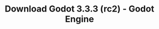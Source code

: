 ---
# Generated by /tools/generators/src/download_archive_generator !!! do not edit by hand !!!
title: 'Download Godot 3.3.3 (rc2) - Godot Engine'
type: 'download/archive'
name: '3.3.3'
flavor: 'rc2'
release_date: '2021-08-16T03:00:00-00:00'
release_notes: 'article/release-candidate-godot-3-3-3-rc-2/'
primaryPlatforms:
  - 'android.apk'
  - 'macos.universal'
  - 'windows.64'
  - 'linux_server.headless.64'
  - 'web'
  - 'templates'
links:
  android.apk:
    name: 'android.apk'
    title: 'Android'
    caption: 'Universal APK (ARM64 + ARMv7 + x86_64 + x86)'
    tags:
      - 'APK download'
      - 'ARM64/v7'
      - 'x86 (64 & 32 bit)'
    hosts:
      github_builds:
        regular: 'https://github.com/godotengine/godot-builds/releases/download/3.3.3-rc2/Godot_v3.3.3-rc2_android_editor.apk'
        mono: '#'
      github:
        regular: 'https://github.com/godotengine/godot/releases/download/3.3.3-rc2/Godot_v3.3.3-rc2_android_editor.apk'
        mono: '#'
  macos.universal:
    name: 'macos.universal'
    title: 'macOS'
    caption: 'Universal (x86_64 + Apple Silicon)'
    tags:
      - 'Intel/Apple Silicon'
      - '64 bit'
    hosts:
      github_builds:
        regular: 'https://github.com/godotengine/godot-builds/releases/download/3.3.3-rc2/Godot_v3.3.3-rc2_osx.universal.zip'
        mono: 'https://github.com/godotengine/godot-builds/releases/download/3.3.3-rc2/Godot_v3.3.3-rc2_mono_osx.universal.zip'
      github:
        regular: 'https://github.com/godotengine/godot/releases/download/3.3.3-rc2/Godot_v3.3.3-rc2_osx.universal.zip'
        mono: 'https://github.com/godotengine/godot/releases/download/3.3.3-rc2/Godot_v3.3.3-rc2_mono_osx.universal.zip'
  windows.64:
    name: 'windows.64'
    title: 'Windows'
    caption: 'Standard (x86_64)'
    tags:
      - '64 bit'
    hosts:
      github_builds:
        regular: 'https://github.com/godotengine/godot-builds/releases/download/3.3.3-rc2/Godot_v3.3.3-rc2_win64.exe.zip'
        mono: 'https://github.com/godotengine/godot-builds/releases/download/3.3.3-rc2/Godot_v3.3.3-rc2_mono_win64.zip'
      github:
        regular: 'https://github.com/godotengine/godot/releases/download/3.3.3-rc2/Godot_v3.3.3-rc2_win64.exe.zip'
        mono: 'https://github.com/godotengine/godot/releases/download/3.3.3-rc2/Godot_v3.3.3-rc2_mono_win64.zip'
  linux_server.headless.64:
    name: 'linux_server.headless.64'
    title: 'Linux Server'
    caption: 'Headless (x86_64)'
    tags:
      - '64 bit'
      - 'Headless'
    hosts:
      github_builds:
        regular: 'https://github.com/godotengine/godot-builds/releases/download/3.3.3-rc2/Godot_v3.3.3-rc2_linux_headless.64.zip'
        mono: 'https://github.com/godotengine/godot-builds/releases/download/3.3.3-rc2/Godot_v3.3.3-rc2_mono_linux_headless_64.zip'
      github:
        regular: 'https://github.com/godotengine/godot/releases/download/3.3.3-rc2/Godot_v3.3.3-rc2_linux_headless.64.zip'
        mono: 'https://github.com/godotengine/godot/releases/download/3.3.3-rc2/Godot_v3.3.3-rc2_mono_linux_headless_64.zip'
  web:
    name: 'web'
    title: 'Web editor'
    caption: ''
    tags:
      - 'Self-hosted'
      - 'Cross-platform'
    hosts:
      github_builds:
        regular: 'https://github.com/godotengine/godot-builds/releases/download/3.3.3-rc2/Godot_v3.3.3-rc2_web_editor.zip'
        mono: '#'
      github:
        regular: 'https://github.com/godotengine/godot/releases/download/3.3.3-rc2/Godot_v3.3.3-rc2_web_editor.zip'
        mono: '#'
  linux.64:
    name: 'linux.64'
    title: 'Linux'
    caption: 'Standard (x86_64)'
    tags:
      - '64 bit'
    hosts:
      github_builds:
        regular: 'https://github.com/godotengine/godot-builds/releases/download/3.3.3-rc2/Godot_v3.3.3-rc2_x11.64.zip'
        mono: 'https://github.com/godotengine/godot-builds/releases/download/3.3.3-rc2/Godot_v3.3.3-rc2_mono_x11_64.zip'
      github:
        regular: 'https://github.com/godotengine/godot/releases/download/3.3.3-rc2/Godot_v3.3.3-rc2_x11.64.zip'
        mono: 'https://github.com/godotengine/godot/releases/download/3.3.3-rc2/Godot_v3.3.3-rc2_mono_x11_64.zip'
  linux.32:
    name: 'linux.32'
    title: 'Linux'
    caption: 'Standard (x86)'
    tags:
      - '32 bit'
    hosts:
      github_builds:
        regular: 'https://github.com/godotengine/godot-builds/releases/download/3.3.3-rc2/Godot_v3.3.3-rc2_x11.32.zip'
        mono: 'https://github.com/godotengine/godot-builds/releases/download/3.3.3-rc2/Godot_v3.3.3-rc2_mono_x11_32.zip'
      github:
        regular: 'https://github.com/godotengine/godot/releases/download/3.3.3-rc2/Godot_v3.3.3-rc2_x11.32.zip'
        mono: 'https://github.com/godotengine/godot/releases/download/3.3.3-rc2/Godot_v3.3.3-rc2_mono_x11_32.zip'
  windows.32:
    name: 'windows.32'
    title: 'Windows'
    caption: 'Standard (x86)'
    tags:
      - '32 bit'
    hosts:
      github_builds:
        regular: 'https://github.com/godotengine/godot-builds/releases/download/3.3.3-rc2/Godot_v3.3.3-rc2_win32.exe.zip'
        mono: 'https://github.com/godotengine/godot-builds/releases/download/3.3.3-rc2/Godot_v3.3.3-rc2_mono_win32.zip'
      github:
        regular: 'https://github.com/godotengine/godot/releases/download/3.3.3-rc2/Godot_v3.3.3-rc2_win32.exe.zip'
        mono: 'https://github.com/godotengine/godot/releases/download/3.3.3-rc2/Godot_v3.3.3-rc2_mono_win32.zip'
  linux_server.64:
    name: 'linux_server.64'
    title: 'Linux Server'
    caption: 'Standard (x86_64)'
    tags:
      - '64 bit'
    hosts:
      github_builds:
        regular: 'https://github.com/godotengine/godot-builds/releases/download/3.3.3-rc2/Godot_v3.3.3-rc2_linux_server.64.zip'
        mono: 'https://github.com/godotengine/godot-builds/releases/download/3.3.3-rc2/Godot_v3.3.3-rc2_mono_linux_server_64.zip'
      github:
        regular: 'https://github.com/godotengine/godot/releases/download/3.3.3-rc2/Godot_v3.3.3-rc2_linux_server.64.zip'
        mono: 'https://github.com/godotengine/godot/releases/download/3.3.3-rc2/Godot_v3.3.3-rc2_mono_linux_server_64.zip'
  aar_library:
    name: 'aar_library'
    title: 'AAR library'
    caption: ''
    tags:
      - 'Android plugins'
      - 'Java'
      - 'Kotlin'
    hosts:
      github_builds:
        regular: 'https://github.com/godotengine/godot-builds/releases/download/3.3.3-rc2/godot-lib.3.3.3.rc2.release.aar'
        mono: 'https://github.com/godotengine/godot-builds/releases/download/3.3.3-rc2/godot-lib.3.3.3.rc2.mono.release.aar'
      github:
        regular: 'https://github.com/godotengine/godot/releases/download/3.3.3-rc2/godot-lib.3.3.3.rc2.release.aar'
        mono: 'https://github.com/godotengine/godot/releases/download/3.3.3-rc2/godot-lib.3.3.3.rc2.mono.release.aar'
  templates:
    name: 'templates'
    title: 'Export templates'
    caption: ''
    tags:
      - 'Used to export your games to all supported platforms'
    hosts:
      github_builds:
        regular: 'https://github.com/godotengine/godot-builds/releases/download/3.3.3-rc2/Godot_v3.3.3-rc2_export_templates.tpz'
        mono: 'https://github.com/godotengine/godot-builds/releases/download/3.3.3-rc2/Godot_v3.3.3-rc2_mono_export_templates.tpz'
      github:
        regular: 'https://github.com/godotengine/godot/releases/download/3.3.3-rc2/Godot_v3.3.3-rc2_export_templates.tpz'
        mono: 'https://github.com/godotengine/godot/releases/download/3.3.3-rc2/Godot_v3.3.3-rc2_mono_export_templates.tpz'
---